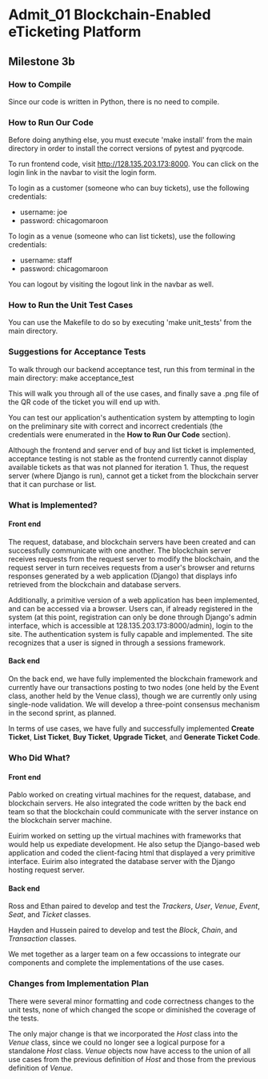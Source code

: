 # Admit_01 Blockchain-Enabled eTicketing Platform

## Milestone 3b

### How to Compile
Since our code is written in Python, there is no need to compile.

### How to Run Our Code
Before doing anything else, you must execute 'make install' from the main directory in order to install the correct versions of pytest and pyqrcode.

To run frontend code, visit http://128.135.203.173:8000. You can click on the login link in the navbar to visit the login form. 

To login as a customer (someone who can buy tickets), use the following credentials: 
* username: joe 
* password: chicagomaroon

To login as a venue (someone who can list tickets), use the following credentials: 
* username: staff 
* password: chicagomaroon

You can logout by visiting the logout link in the navbar as well.

### How to Run the Unit Test Cases
You can use the Makefile to do so by executing 'make unit_tests' from the main directory.

### Suggestions for Acceptance Tests
To walk through our backend acceptance test, run this from terminal in the main directory:
make acceptance_test

This will walk you through all of the use cases, and finally save a .png file of the QR code of the ticket you will end up with.

You can test our application's authentication system by attempting to login on the preliminary site with correct and incorrect credentials (the credentials were enumerated in the **How to Run Our Code** section). 

Although the frontend and server end of buy and list ticket is implemented, acceptance testing is 
not stable as the frontend currently cannot display available tickets as that was not planned for iteration 1. Thus, the request server (where Django is run), cannot get a ticket from the blockchain server that it can purchase or list.

### What is Implemented?

#### Front end
The request, database, and blockchain servers have been created and can successfully communicate with one another. The blockchain server receives requests from the request server to modify the blockchain, and the request server in turn receives requests from a user's browser and returns responses generated by a web application (Django) that displays info retrieved from the blockchain and database servers.

Additionally, a primitive version of a web application has been implemented, and can be accessed via a browser. Users can, if already registered in the system (at this point, registration can only be done through Django's admin interface, which is accessible at 128.135.203.173:8000/admin), login to the site. The authentication system is fully capable and implemented. The site recognizes that a user is signed in through a sessions framework. 

#### Back end
On the back end, we have fully implemented the blockchain framework and currently have our transactions posting to two nodes (one held by the Event class, another held by the Venue class), though we are currently only using single-node validation. We will develop a three-point consensus mechanism in the second sprint, as planned.

In terms of use cases, we have fully and successfully implemented **Create Ticket**, **List Ticket**,  **Buy Ticket**, **Upgrade Ticket**, and **Generate Ticket Code**.

### Who Did What?

#### Front end
Pablo worked on creating virtual machines for the request, database, and blockchain servers. He also integrated the code written by the back end team so that the blockchain could communicate with the server instance on the blockchain server machine. 

Euirim worked on setting up the virtual machines with frameworks that would help us expediate development. He also setup the Django-based web application and coded the client-facing html that displayed a very primitive interface. Euirim also integrated the database server with the Django hosting request server.

#### Back end
Ross and Ethan paired to develop and test the *Trackers*, *User*, *Venue*, *Event*, *Seat*, and *Ticket* classes.

Hayden and Hussein paired to develop and test the *Block*, *Chain*, and *Transaction* classes.

We met together as a larger team on a few occassions to integrate our components and complete the implementations of the use cases.

### Changes from Implementation Plan
There were several minor formatting and code correctness changes to the unit tests, none of which changed the scope or diminished the coverage of the tests.

The only major change is that we incorporated the *Host* class into the *Venue* class, since we could no longer see a logical purpose for a standalone *Host* class. *Venue* objects now have access to the union of all use cases from the previous definition of *Host* and those from the previous definition of *Venue*.